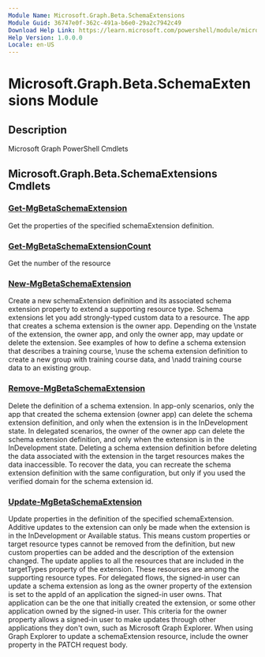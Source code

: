 ```yaml
---
Module Name: Microsoft.Graph.Beta.SchemaExtensions
Module Guid: 36747e0f-362c-491a-b6e0-29a2c7942c49
Download Help Link: https://learn.microsoft.com/powershell/module/microsoft.graph.beta.schemaextensions
Help Version: 1.0.0.0
Locale: en-US
---
```


# Microsoft.Graph.Beta.SchemaExtensions Module
## Description
Microsoft Graph PowerShell Cmdlets

## Microsoft.Graph.Beta.SchemaExtensions Cmdlets
### [Get-MgBetaSchemaExtension](Get-MgBetaSchemaExtension.md)
Get the properties of the specified schemaExtension definition.

### [Get-MgBetaSchemaExtensionCount](Get-MgBetaSchemaExtensionCount.md)
Get the number of the resource

### [New-MgBetaSchemaExtension](New-MgBetaSchemaExtension.md)
Create a new schemaExtension definition and its associated schema extension property to extend a supporting resource type.
Schema extensions let you add strongly-typed custom data to a resource.
The app that creates a schema extension is the owner app.
Depending on the \nstate of the extension, the owner app, and only the owner app, may update or delete the extension.
See examples of how to define a schema extension that describes a training course, \nuse the schema extension definition to create a new group with training course data, and \nadd training course data to an existing group.

### [Remove-MgBetaSchemaExtension](Remove-MgBetaSchemaExtension.md)
Delete the definition of a schema extension.
In app-only scenarios, only the app that created the schema extension (owner app) can delete the schema extension definition, and only when the extension is in the InDevelopment state.
In delegated scenarios, the owner of the owner app can delete the schema extension definition, and only when the extension is in the InDevelopment state.
Deleting a schema extension definition before deleting the data associated with the extension in the target resources makes the data inaccessible.
To recover the data, you can recreate the schema extension definition with the same configuration, but only if you used the verified domain for the schema extension id.

### [Update-MgBetaSchemaExtension](Update-MgBetaSchemaExtension.md)
Update properties in the definition of the specified schemaExtension.
Additive updates to the extension can only be made when the extension is in the InDevelopment or Available status.
This means custom properties or target resource types cannot be removed from the definition, but new custom properties can be added and the description of the extension changed.
The update applies to all the resources that are included in the targetTypes property of the extension.
These resources are among the supporting resource types.
For delegated flows, the signed-in user can update a schema extension as long as the owner property of the extension is set to the appId of an application the signed-in user owns.
That application can be the one that initially created the extension, or some other application owned by the signed-in user.
This criteria for the owner property allows a signed-in user to make updates through other applications they don't own, such as Microsoft Graph Explorer.
When using Graph Explorer to update a schemaExtension resource, include the owner property in the PATCH request body.

